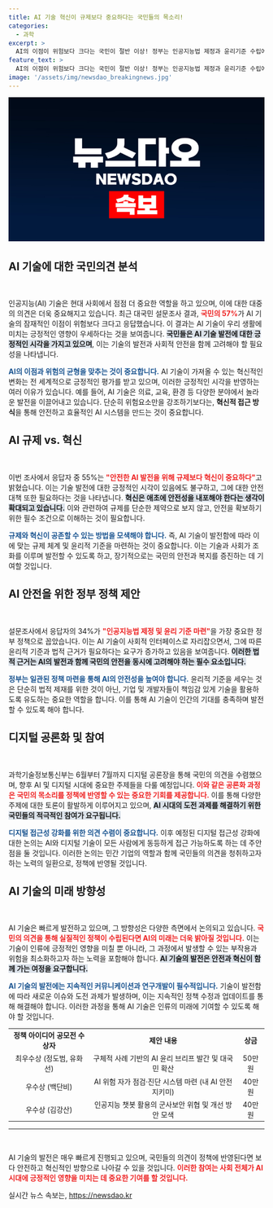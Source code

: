 ```yaml
---
title: AI 기술 혁신이 규제보다 중요하다는 국민들의 목소리!
categories:
  - 과학
excerpt: >
  AI의 이점이 위험보다 크다는 국민이 절반 이상! 정부는 인공지능법 제정과 윤리기준 수립에 대한 필요성을 강조하며 대국민 의견 수렴을 진행 중이다. AI 시대의 혁신과 안전을 위한 국민의 목소리를 들여다보세요!
feature_text: >
  AI의 이점이 위험보다 크다는 국민이 절반 이상! 정부는 인공지능법 제정과 윤리기준 수립에 대한 필요성을 강조하며 대국민 의견 수렴을 진행 중이다. AI 시대의 혁신과 안전을 위한 국민의 목소리를 들여다보세요!
image: '/assets/img/newsdao_breakingnews.jpg'
---
```


<p><img src="/assets/img/newsdao_breakingnews.jpg" alt="ranknews 속보" /></p>

<h2 data-ke-size="size26">AI 기술에 대한 국민의견 분석</h2>

<p data-ke-size="size16">&nbsp;</p>

<p>인공지능(AI) 기술은 현대 사회에서 점점 더 중요한 역할을 하고 있으며, 이에 대한 대중의 의견은 더욱 중요해지고 있습니다. 최근 대국민 설문조사 결과, <b><span style="color: #ee2323;">국민의 57%</span></b>가 AI 기술의 잠재적인 이점이 위험보다 크다고 응답했습니다. 이 결과는 AI 기술이 우리 생활에 미치는 긍정적인 영향이 우세하다는 것을 보여줍니다. <b><span style="background-color: #21538527;">국민들은 AI 기술 발전에 대한 긍정적인 시각을 가지고 있으며</span></b>, 이는 기술의 발전과 사회적 안전을 함께 고려해야 할 필요성을 나타냅니다. </p>

<p><b><span style="color: #1a5490;">AI의 이점과 위험의 균형을 맞추는 것이 중요합니다.</span></b> AI 기술이 가져올 수 있는 혁신적인 변화는 전 세계적으로 긍정적인 평가를 받고 있으며, 이러한 긍정적인 시각을 반영하는 여러 이유가 있습니다. 예를 들어, AI 기술은 의료, 교육, 환경 등 다양한 분야에서 놀라운 발전을 이끌어내고 있습니다. 단순히 위험요소만을 강조하기보다는, <b>혁신적 접근 방식</b>을 통해 안전하고 효율적인 AI 시스템을 만드는 것이 중요합니다.</p>

<h2 data-ke-size="size26">AI 규제 vs. 혁신</h2>

<p data-ke-size="size16">&nbsp;</p>

<p>이번 조사에서 응답자 중 55%는 <b><span style="color: #ee2323;">"안전한 AI 발전을 위해 규제보다 혁신이 중요하다"</span></b>고 밝혔습니다. 이는 기술 발전에 대한 긍정적인 시각이 있음에도 불구하고, 그에 대한 안전 대책 또한 필요하다는 것을 나타냅니다. <b><span style="background-color: #21538527;">혁신은 애초에 안전성을 내포해야 한다는 생각이 확대되고 있습니다.</span></b> 이와 관련하여 규제를 단순한 제약으로 보지 않고, 안전을 확보하기 위한 필수 조건으로 이해하는 것이 필요합니다.</p>

<p><b><span style="color: #1a5490;">규제와 혁신이 공존할 수 있는 방법을 모색해야 합니다.</span></b> 즉, AI 기술이 발전함에 따라 이에 맞는 규제 체계 및 윤리적 기준을 마련하는 것이 중요합니다. 이는 기술과 사회가 조화를 이루며 발전할 수 있도록 하고, 장기적으로는 국민의 안전과 복지를 증진하는 데 기여할 것입니다.</p>

<h2 data-ke-size="size26">AI 안전을 위한 정부 정책 제안</h2>

<p data-ke-size="size16">&nbsp;</p>

<p>설문조사에서 응답자의 34%가 <b><span style="color: #ee2323;">"인공지능법 제정 및 윤리 기준 마련"</span></b>을 가장 중요한 정부 정책으로 꼽았습니다. 이는 AI 기술이 사회적 인터페이스로 자리잡으면서, 그에 따른 윤리적 기준과 법적 근거가 필요하다는 요구가 증가하고 있음을 보여줍니다. <b><span style="background-color: #21538527;">이러한 법적 근거는 AI의 발전과 함께 국민의 안전을 동시에 고려해야 하는 필수 요소입니다.</span></b></p>

<p><b><span style="color: #1a5490;">정부는 일관된 정책 마련을 통해 AI의 안전성을 높여야 합니다.</span></b> 윤리적 기준을 세우는 것은 단순히 법적 제재를 위한 것이 아닌, 기업 및 개발자들이 책임감 있게 기술을 활용하도록 유도하는 중요한 역할을 합니다. 이를 통해 AI 기술이 인간의 기대를 충족하며 발전할 수 있도록 해야 합니다.</p>

<h2 data-ke-size="size26">디지털 공론화 및 참여</h2>

<p data-ke-size="size16">&nbsp;</p>

<p>과학기술정보통신부는 6월부터 7월까지 디지털 공론장을 통해 국민의 의견을 수렴했으며, 향후 AI 및 디지털 시대에 중요한 주제들을 다룰 예정입니다. <b><span style="color: #ee2323;">이와 같은 공론화 과정은 국민의 목소리를 정책에 반영할 수 있는 중요한 기회를 제공합니다.</span></b> 이를 통해 다양한 주제에 대한 토론이 활발하게 이루어지고 있으며, <b><span style="background-color: #21538527;">AI 시대의 도전 과제를 해결하기 위한 국민들의 적극적인 참여가 요구됩니다.</span></b></p>

<p><b><span style="color: #1a5490;">디지털 접근성 강화를 위한 의견 수렴이 중요합니다.</span></b> 이후 예정된 디지털 접근성 강화에 대한 논의는 AI와 디지털 기술이 모든 사람에게 동등하게 접근 가능하도록 하는 데 주안점을 둘 것입니다. 이러한 논의는 민간 기업의 역할과 함께 국민들의 의견을 청취하고자 하는 노력의 일환으로, 정책에 반영될 것입니다.</p>

<h2 data-ke-size="size26">AI 기술의 미래 방향성</h2>

<p data-ke-size="size16">&nbsp;</p>

<p>AI 기술은 빠르게 발전하고 있으며, 그 방향성은 다양한 측면에서 논의되고 있습니다. <b><span style="color: #ee2323;">국민의 의견을 통해 실질적인 정책이 수립된다면 AI의 미래는 더욱 밝아질 것입니다.</span></b> 이는 기술이 인류에 긍정적인 영향을 미칠 뿐 아니라, 그 과정에서 발생할 수 있는 부작용과 위험을 최소화하고자 하는 노력을 포함해야 합니다. <b><span style="background-color: #21538527;">AI 기술의 발전은 안전과 혁신이 함께 가는 여정을 요구합니다.</span></b></p>

<p><b><span style="color: #1a5490;">AI 기술의 발전에는 지속적인 커뮤니케이션과 연구개발이 필수적입니다.</span></b> 기술이 발전함에 따라 새로운 이슈와 도전 과제가 발생하며, 이는 지속적인 정책 수정과 업데이트를 통해 해결해야 합니다. 이러한 과정을 통해 AI 기술은 인류의 미래에 기여할 수 있도록 해야 할 것입니다.</p>

<table style="width: 100%; border-collapse: collapse;">
  <tbody>
    <tr>
      <td style="text-align: center; height: 17px;"><b>정책 아이디어 공모전 수상자</b></td>
      <td style="text-align: center; height: 17px;"><b>제안 내용</b></td>
      <td style="text-align: center; height: 17px;"><b>상금</b></td>
    </tr>
    <tr>
      <td style="text-align: center; height: 17px;">최우수상 (정도범, 유화선)</td>
      <td style="text-align: center; height: 17px;">구체적 사례 기반의 AI 윤리 브리프 발간 및 대국민 확산</td>
      <td style="text-align: center; height: 17px;">50만원</td>
    </tr>
    <tr>
      <td style="text-align: center; height: 17px;">우수상 (백단비)</td>
      <td style="text-align: center; height: 17px;">AI 위험 자가 점검·진단 시스템 마련 (내 AI 안전지키미)</td>
      <td style="text-align: center; height: 17px;">40만원</td>
    </tr>
    <tr>
      <td style="text-align: center; height: 17px;">우수상 (김강산)</td>
      <td style="text-align: center; height: 17px;">인공지능 챗봇 활용의 군사보안 위협 및 개선 방안 모색</td>
      <td style="text-align: center; height: 17px;">40만원</td>
    </tr>
  </tbody>
</table>

<hr>

<p data-ke-size="size16">&nbsp;</p> 

<p>AI 기술의 발전은 매우 빠르게 진행되고 있으며, 국민들의 의견이 정책에 반영된다면 보다 안전하고 혁신적인 방향으로 나아갈 수 있을 것입니다. <b><span style="color: #ee2323;">이러한 참여는 사회 전체가 AI 시대에 긍정적인 영향을 미치는 데 중요한 기여를 할 것입니다.</span></b> </p>
실시간 뉴스 속보는, <a href="https://newsdao.kr" rel="dofollow">https://newsdao.kr</a>


